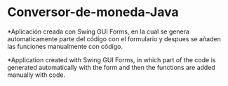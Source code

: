 # Conversor-de-moneda-Java

*Aplicación creada con Swing GUI Forms, en la cual se genera automaticamente parte del código con el formulario y despues se añaden las funciones manualmente con código.

*Application created with Swing GUI Forms, in which part of the code is generated automatically with the form and then the functions are added manually with code.
